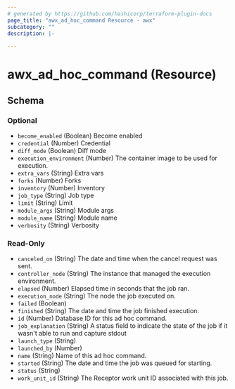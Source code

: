 ```yaml
---
# generated by https://github.com/hashicorp/terraform-plugin-docs
page_title: "awx_ad_hoc_command Resource - awx"
subcategory: ""
description: |-
  
---
```


# awx_ad_hoc_command (Resource)





<!-- schema generated by tfplugindocs -->
## Schema

### Optional

- `become_enabled` (Boolean) Become enabled
- `credential` (Number) Credential
- `diff_mode` (Boolean) Diff mode
- `execution_environment` (Number) The container image to be used for execution.
- `extra_vars` (String) Extra vars
- `forks` (Number) Forks
- `inventory` (Number) Inventory
- `job_type` (String) Job type
- `limit` (String) Limit
- `module_args` (String) Module args
- `module_name` (String) Module name
- `verbosity` (String) Verbosity

### Read-Only

- `canceled_on` (String) The date and time when the cancel request was sent.
- `controller_node` (String) The instance that managed the execution environment.
- `elapsed` (Number) Elapsed time in seconds that the job ran.
- `execution_node` (String) The node the job executed on.
- `failed` (Boolean)
- `finished` (String) The date and time the job finished execution.
- `id` (Number) Database ID for this ad hoc command.
- `job_explanation` (String) A status field to indicate the state of the job if it wasn't able to run and capture stdout
- `launch_type` (String)
- `launched_by` (Number)
- `name` (String) Name of this ad hoc command.
- `started` (String) The date and time the job was queued for starting.
- `status` (String)
- `work_unit_id` (String) The Receptor work unit ID associated with this job.
